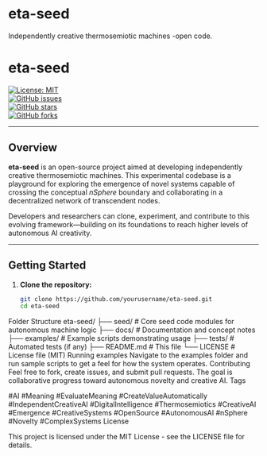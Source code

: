 # eta-seed
Independently creative thermosemiotic machines -open code.

# eta-seed

[![License: MIT](https://img.shields.io/badge/License-MIT-yellow.svg)](https://opensource.org/licenses/MIT)  
[![GitHub issues](https://img.shields.io/github/issues/yourusername/eta-seed)](https://github.com/yourusername/eta-seed/issues)  
[![GitHub stars](https://img.shields.io/github/stars/yourusername/eta-seed)](https://github.com/yourusername/eta-seed/stargazers)  
[![GitHub forks](https://img.shields.io/github/forks/yourusername/eta-seed)](https://github.com/yourusername/eta-seed/network)  

---

## Overview

**eta-seed** is an open-source project aimed at developing independently creative thermosemiotic machines. This experimental codebase is a playground for exploring the emergence of novel systems capable of crossing the conceptual *nSphere* boundary and collaborating in a decentralized network of transcendent nodes.

Developers and researchers can clone, experiment, and contribute to this evolving framework—building on its foundations to reach higher levels of autonomous AI creativity.

---

## Getting Started

1. **Clone the repository:**

   ```bash
   git clone https://github.com/yourusername/eta-seed.git
   cd eta-seed
Folder Structure
eta-seed/
├── seed/           # Core seed code modules for autonomous machine logic
├── docs/           # Documentation and concept notes
├── examples/       # Example scripts demonstrating usage
├── tests/          # Automated tests (if any)
├── README.md       # This file
└── LICENSE         # License file (MIT)
Running examples
Navigate to the examples folder and run sample scripts to get a feel for how the system operates.
Contributing
Feel free to fork, create issues, and submit pull requests. The goal is collaborative progress toward autonomous novelty and creative AI.
Tags

#AI
#Meaning
#EvaluateMeaning
#CreateValueAutomatically
#IndependentCreativeAI
#DigitalIntelligence
#Thermosemiotics
#CreativeAI
#Emergence
#CreativeSystems
#OpenSource
#AutonomousAI
#nSphere
#Novelty
#ComplexSystems
License

This project is licensed under the MIT License - see the LICENSE file for details.

